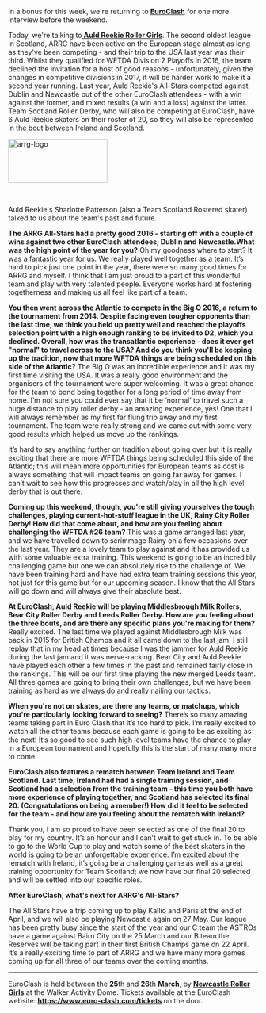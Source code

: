 <html><body><p>In a bonus for this week, we're returning to <strong><a href="https://www.euro-clash.com/">EuroClash</a></strong> for one more interview before the weekend.

Today, we're talking to<strong><a href="http://arrg.co.uk"> Auld Reekie Roller Girls</a></strong>. The second oldest league in Scotland, ARRG have been active on the European stage almost as long as they've been competing - and their trip to the USA last year was their third. Whilst they qualified for WFTDA Division 2 Playoffs in 2016, the team declined the invitation for a host of good reasons - unfortunately, given the changes in competitive divisions in 2017, it will be harder work to make it a second year running.
Last year, Auld Reekie's All-Stars competed against Dublin and Newcastle out of the other EuroClash attendees - with a win against the former, and mixed results (a win and a loss) against the latter.
Team Scotland Roller Derby, who will also be competing at EuroClash, have 6 Auld Reekie skaters on their roster of 20, so they will also be represented in the bout between Ireland and Scotland.

<img class=" size-full wp-image-13740 aligncenter" src="/2017/01/arrg-logo.png" alt="arrg-logo" width="200" height="89">

 

Auld Reekie's Sharlotte Patterson (also a Team Scotland Rostered skater) talked to us about the team's past and future.

<strong>The ARRG All-Stars had a pretty good 2016 - starting off with a couple of wins against two other EuroClash attendees, Dublin and Newcastle.What was the high point of the year for you?</strong>
Oh my goodness where to start? It was a fantastic year for us. We really played well together as a team. It’s hard to pick just one point in the year, there were so many good times for ARRG and myself. I think that I am just proud to a part of this wonderful team and play with very talented people. Everyone works hard at fostering togetherness and making us all feel like part of a team.

<strong>You then went across the Atlantic to compete in the Big O 2016, a return to the tournament from 2014. Despite facing even tougher opponents than the last time, we think you held up pretty well and reached the playoffs selection point with a high enough ranking to be invited to D2, which you declined. Overall, how was the transatlantic experience - does it ever get "normal" to travel across to the USA? And do you think you'll be keeping up the tradition, now that more WFTDA things are being scheduled on this side of the Atlantic?</strong>
The Big O was an incredible experience and it was my first time visiting the USA. It was a really good environment and the organisers of the tournament were super welcoming. It was a great chance for the team to bond being together for a long period of time away from home.
I’m not sure you could ever say that it be ‘normal’ to travel such a huge distance to play roller derby - an amazing experience, yes! One that I will always remember as my first far flung trip away and my first tournament. The team were really strong and we came out with some very good results which helped us move up the rankings.

It’s hard to say anything further on tradition about going over but it is really exciting that there are more WFTDA things being scheduled this side of the Atlantic; this will mean more opportunities for European teams as cost is always something that will impact teams on going far away for games. I can’t wait to see how this progresses and watch/play in all the high level derby that is out there.

<strong>Coming up this weekend, though, you're still giving yourselves the tough challenges, playing current-hot-stuff league in the UK, Rainy City Roller Derby! How did that come about, and how are you feeling about challenging the WFTDA #26 team?</strong>
This was a game arranged last year, and we have travelled down to scrimmage Rainy on a few occasions over the last year. They are a lovely team to play against and it has provided us with some valuable extra training.
This weekend is going to be an incredibly challenging game but one we can absolutely rise to the challenge of. We have been training hard and have had extra team training sessions this year, not just for this game but for our upcoming season. I know that the All Stars will go down and will always give their absolute best.

<strong>At EuroClash, Auld Reekie will be playing Middlesbrough Milk Rollers, Bear City Roller Derby and Leeds Roller Derby. How are you feeling about the three bouts, and are there any specific plans you're making for them?</strong>
Really excited. The last time we played against Middlesbrough Milk was back in 2015 for British Champs and it all came down to the last jam. I still replay that in my head at times because I was the jammer for Auld Reekie during the last jam and it was nerve-racking. Bear City and Auld Reekie have played each other a few times in the past and remained fairly close in the rankings. This will be our first time playing the new merged Leeds team. All three games are going to bring their own challenges, but we have been training as hard as we always do and really nailing our tactics.

<strong>When you're not on skates, are there any teams, or matchups, which you're particularly looking forward to seeing?</strong>
There’s so many amazing teams taking part in Euro Clash that it’s too hard to pick. I’m really excited to watch all the other teams because each game is going to be as exciting as the next! It’s so good to see such high level teams have the chance to play in a European tournament and hopefully this is the start of many many more to come.

<strong>EuroClash also features a rematch between Team Ireland and Team Scotland. Last time, Ireland had had a single training session, and Scotland had a selection from the training team - this time you both have more experience of playing together, and Scotland has selected its final 20. (Congratulations on being a member!) How did it feel to be selected for the team - and how are you feeling about the rematch with Ireland?</strong>

Thank you, I am so proud to have been selected as one of the final 20 to play for my country. It’s an honour and I can’t wait to get stuck in. To be able to go to the World Cup to play and watch some of the best skaters in the world is going to be an unforgettable experience. I’m excited about the rematch with Ireland, it’s going be a challenging game as well as a great training opportunity for Team Scotland; we now have our final 20 selected and will be settled into our specific roles.

<strong>After EuroClash, what's next for ARRG's All-Stars? </strong>

The All Stars have a trip coming up to play Kallio and Paris at the end of April, and we will also be playing Newcastle again on 27 May. Our league has been pretty busy since the start of the year and our C team the ASTROs have a game against Bairn City on the 25 March and our B team the Reserves will be taking part in their first British Champs game on 22 April. It’s a really exciting time to part of ARRG and we have many more games coming up for all three of our teams over the coming months.

</p><hr>

EuroClash is held between the <strong>25</strong>th and <strong>26</strong>th <strong>March</strong>, by <strong><a href="http://www.newcastlerollergirls.co.uk/">Newcastle Roller Girls</a></strong> at the Walker Activity Dome. Tickets available at the EuroClash website: <strong><a href="https://www.euro-clash.com/tickets">https://www.euro-clash.com/tickets</a></strong> on the door.</body></html>

